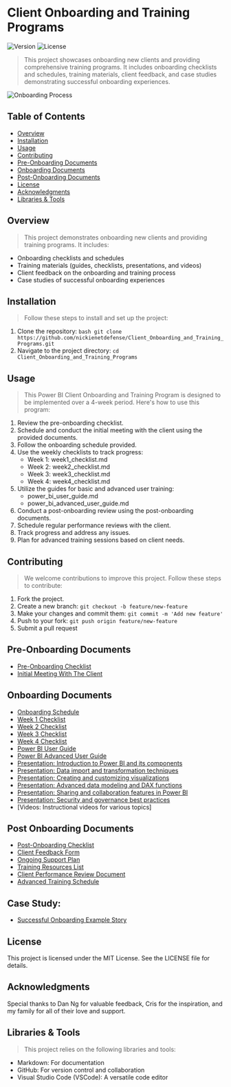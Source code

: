 # Client Onboarding and Training Programs

![Version](https://img.shields.io/badge/version-1.0.0-blue.svg)
![License](https://img.shields.io/badge/license-MIT-green.svg)

> This project showcases onboarding new clients and providing comprehensive training programs. It includes onboarding checklists and schedules, training materials, client feedback, and case studies demonstrating successful onboarding experiences.

![Onboarding Process](https://github.com/NickieNetDefense/Client_Onboarding_and_Training_Programs/blob/main/project_timeline.png?raw=true)

## Table of Contents
- [Overview](#overview)
- [Installation](#installation)
- [Usage](#usage)
- [Contributing](#contributing)
- [Pre-Onboarding Documents](#pre-onboarding-documents)
- [Onboarding Documents](#onboarding-documents)
- [Post-Onboarding Documents](#post-onboarding-documents)
- [License](#license)
- [Acknowledgments](#acknowledgments)
- [Libraries & Tools](#libraries--tools)

## Overview
> This project demonstrates onboarding new clients and providing training programs. It includes:

- Onboarding checklists and schedules
- Training materials (guides, checklists, presentations, and videos)
- Client feedback on the onboarding and training process
- Case studies of successful onboarding experiences

## Installation
> Follow these steps to install and set up the project:

1. Clone the repository: ```bash git clone https://github.com/nickienetdefense/Client_Onboarding_and_Training_Programs.git```
2. Navigate to the project directory: ```cd Client_Onboarding_and_Training_Programs```

## Usage
> This Power BI Client Onboarding and Training Program is designed to be implemented over a 4-week period. Here's how to use this program:
1. Review the pre-onboarding checklist.
2. Schedule and conduct the initial meeting with the client using the provided documents.
3. Follow the onboarding schedule provided.
4. Use the weekly checklists to track progress:
    - Week 1: week1_checklist.md
    - Week 2: week2_checklist.md
    - Week 3: week3_checklist.md
    - Week 4: week4_checklist.md
5. Utilize the guides for basic and advanced user training:
    - power_bi_user_guide.md
    - power_bi_advanced_user_guide.md
6. Conduct a post-onboarding review using the post-onboarding documents.
7. Schedule regular performance reviews with the client.
8. Track progress and address any issues.
9. Plan for advanced training sessions based on client needs.

## Contributing
> We welcome contributions to improve this project. Follow these steps to contribute:
1. Fork the project.
2. Create a new branch: ```git checkout -b feature/new-feature```
4. Make your changes and commit them: ```git commit -m 'Add new feature'```
5. Push to your fork: ```git push origin feature/new-feature```
6. Submit a pull request

## Pre-Onboarding Documents
- [Pre-Onboarding Checklist](https://github.com/NickieNetDefense/Client_Onboarding_and_Training_Programs/blob/main/checklists/pre_onboarding_checklist)
- [Initial Meeting With The Client](https://github.com/NickieNetDefense/Client_Onboarding_and_Training_Programs/blob/main/pre-onboarding_documents/client_initial_meeting)

## Onboarding Documents
- [Onboarding Schedule](https://github.com/NickieNetDefense/Client_Onboarding_and_Training_Programs/blob/main/onboarding_documents/onboarding_schedule)
- [Week 1 Checklist](https://github.com/NickieNetDefense/Client_Onboarding_and_Training_Programs/blob/main/checklists/week1_checklist)
- [Week 2 Checklist](https://github.com/NickieNetDefense/Client_Onboarding_and_Training_Programs/blob/main/checklists/week2_checklist)
- [Week 3 Checklist](https://github.com/NickieNetDefense/Client_Onboarding_and_Training_Programs/blob/main/checklists/week3_checklist)
- [Week 4 Checklist](https://github.com/NickieNetDefense/Client_Onboarding_and_Training_Programs/blob/main/checklists/week4_checklist)
- [Power BI User Guide](https://github.com/NickieNetDefense/Client_Onboarding_and_Training_Programs/blob/main/user_guides/power_bi_user_guide)
- [Power BI Advanced User Guide](https://github.com/NickieNetDefense/Client_Onboarding_and_Training_Programs/blob/main/user_guides/power_bi_advanced_user_guide)
- [Presentation: Introduction to Power BI and its components](https://github.com/NickieNetDefense/Client_Onboarding_and_Training_Programs/blob/main/presentations/introduction_to_power_bi.pdf)
- [Presentation: Data import and transformation techniques](https://github.com/NickieNetDefense/Client_Onboarding_and_Training_Programs/blob/main/presentations/data_import_and_transformation_techniques.pdf)
- [Presentation: Creating and customizing visualizations](https://github.com/NickieNetDefense/Client_Onboarding_and_Training_Programs/blob/main/presentations/creating_and_customizing_visualizations_in_power_bi.pdf)
- [Presentation: Advanced data modeling and DAX functions](https://github.com/NickieNetDefense/Client_Onboarding_and_Training_Programs/blob/main/presentations/advanced_data_modeling_and_dax_functions_in_power_bi.pdf)
- [Presentation: Sharing and collaboration features in Power BI](https://github.com/NickieNetDefense/Client_Onboarding_and_Training_Programs/blob/main/presentations/sharing_and_collaboration_features_in_power_bi.pdf)
- [Presentation: Security and governance best practices](https://github.com/NickieNetDefense/Client_Onboarding_and_Training_Programs/blob/main/presentations/security_and_governance_best_practices_in_power_bi.pdf)
- [Videos: Instructional videos for various topics]

## Post Onboarding Documents
- [Post-Onboarding Checklist](https://github.com/NickieNetDefense/Client_Onboarding_and_Training_Programs/blob/main/checklists/post_onboarding_checklist)
- [Client Feedback Form](https://github.com/NickieNetDefense/Client_Onboarding_and_Training_Programs/blob/main/post-onboarding_documents/client_feedback_form)
- [Ongoing Support Plan](https://github.com/NickieNetDefense/Client_Onboarding_and_Training_Programs/blob/main/post-onboarding_documents/ongoing_support_plan)
- [Training Resources List](https://github.com/NickieNetDefense/Client_Onboarding_and_Training_Programs/blob/main/training_materials/training_resources_list)
- [Client Performance Review Document](https://github.com/NickieNetDefense/Client_Onboarding_and_Training_Programs/blob/main/post-onboarding_documents/client_performance_review_document)
- [Advanced Training Schedule](https://github.com/NickieNetDefense/Client_Onboarding_and_Training_Programs/blob/main/onboarding_documents/advanced_training_schedule)

## Case Study: 
- [Successful Onboarding Example Story](https://github.com/NickieNetDefense/Client_Onboarding_and_Training_Programs/blob/main/post-onboarding_documents/successful_onboarding_example_story)

## License
This project is licensed under the MIT License. See the LICENSE file for details.

## Acknowledgments
Special thanks to Dan Ng for valuable feedback, Cris for the inspiration, and my family for all of their love and support.

## Libraries & Tools
> This project relies on the following libraries and tools:
- Markdown: For documentation
- GitHub: For version control and collaboration
- Visual Studio Code (VSCode): A versatile code editor
